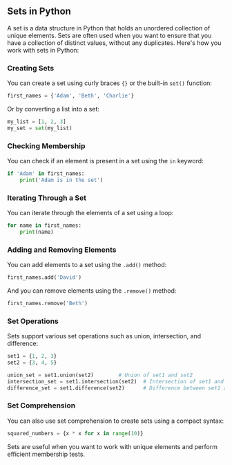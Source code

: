 ## Sets in Python

A set is a data structure in Python that holds an unordered collection of unique elements. Sets are often used when you want to ensure that you have a collection of distinct values, without any duplicates. Here's how you work with sets in Python:

### Creating Sets

You can create a set using curly braces `{}` or the built-in `set()` function:

```python
first_names = {'Adam', 'Beth', 'Charlie'}
```

Or by converting a list into a set:

```python
my_list = [1, 2, 3]
my_set = set(my_list)
```

### Checking Membership

You can check if an element is present in a set using the `in` keyword:

```python
if 'Adam' in first_names:
    print('Adam is in the set')
```

### Iterating Through a Set

You can iterate through the elements of a set using a loop:

```python
for name in first_names:
    print(name)
```

### Adding and Removing Elements

You can add elements to a set using the `.add()` method:

```python
first_names.add('David')
```

And you can remove elements using the `.remove()` method:

```python
first_names.remove('Beth')
```

### Set Operations

Sets support various set operations such as union, intersection, and difference:

```python
set1 = {1, 2, 3}
set2 = {3, 4, 5}

union_set = set1.union(set2)        # Union of set1 and set2
intersection_set = set1.intersection(set2)  # Intersection of set1 and set2
difference_set = set1.difference(set2)      # Difference between set1 and set2
```

### Set Comprehension

You can also use set comprehension to create sets using a compact syntax:

```python
squared_numbers = {x * x for x in range(10)}
```

Sets are useful when you want to work with unique elements and perform efficient membership tests.